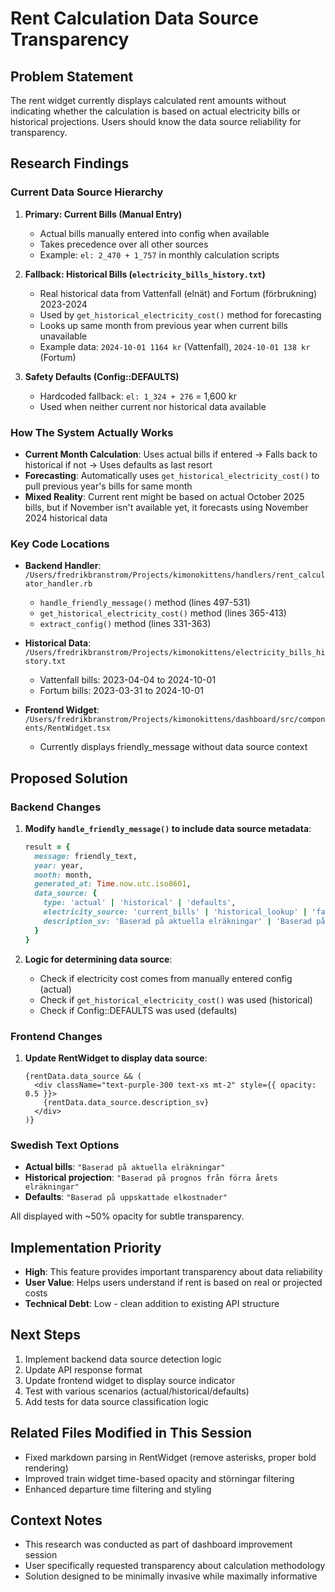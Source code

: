 # Rent Calculation Data Source Transparency

## Problem Statement
The rent widget currently displays calculated rent amounts without indicating whether the calculation is based on actual electricity bills or historical projections. Users should know the data source reliability for transparency.

## Research Findings

### Current Data Source Hierarchy
1. **Primary: Current Bills (Manual Entry)**
   - Actual bills manually entered into config when available
   - Takes precedence over all other sources
   - Example: `el: 2_470 + 1_757` in monthly calculation scripts

2. **Fallback: Historical Bills (`electricity_bills_history.txt`)**
   - Real historical data from Vattenfall (elnät) and Fortum (förbrukning) 2023-2024
   - Used by `get_historical_electricity_cost()` method for forecasting
   - Looks up same month from previous year when current bills unavailable
   - Example data: `2024-10-01 1164 kr` (Vattenfall), `2024-10-01 138 kr` (Fortum)

3. **Safety Defaults (Config::DEFAULTS)**
   - Hardcoded fallback: `el: 1_324 + 276` = 1,600 kr
   - Used when neither current nor historical data available

### How The System Actually Works
- **Current Month Calculation**: Uses actual bills if entered → Falls back to historical if not → Uses defaults as last resort
- **Forecasting**: Automatically uses `get_historical_electricity_cost()` to pull previous year's bills for same month
- **Mixed Reality**: Current rent might be based on actual October 2025 bills, but if November isn't available yet, it forecasts using November 2024 historical data

### Key Code Locations
- **Backend Handler**: `/Users/fredrikbranstrom/Projects/kimonokittens/handlers/rent_calculator_handler.rb`
  - `handle_friendly_message()` method (lines 497-531)
  - `get_historical_electricity_cost()` method (lines 365-413)
  - `extract_config()` method (lines 331-363)

- **Historical Data**: `/Users/fredrikbranstrom/Projects/kimonokittens/electricity_bills_history.txt`
  - Vattenfall bills: 2023-04-04 to 2024-10-01
  - Fortum bills: 2023-03-31 to 2024-10-01

- **Frontend Widget**: `/Users/fredrikbranstrom/Projects/kimonokittens/dashboard/src/components/RentWidget.tsx`
  - Currently displays friendly_message without data source context

## Proposed Solution

### Backend Changes
1. **Modify `handle_friendly_message()` to include data source metadata**:
   ```ruby
   result = {
     message: friendly_text,
     year: year,
     month: month,
     generated_at: Time.now.utc.iso8601,
     data_source: {
       type: 'actual' | 'historical' | 'defaults',
       electricity_source: 'current_bills' | 'historical_lookup' | 'fallback_defaults',
       description_sv: 'Baserad på aktuella elräkningar' | 'Baserad på prognos från förra årets elräkningar'
     }
   }
   ```

2. **Logic for determining data source**:
   - Check if electricity cost comes from manually entered config (actual)
   - Check if `get_historical_electricity_cost()` was used (historical)
   - Check if Config::DEFAULTS was used (defaults)

### Frontend Changes
1. **Update RentWidget to display data source**:
   ```tsx
   {rentData.data_source && (
     <div className="text-purple-300 text-xs mt-2" style={{ opacity: 0.5 }}>
       {rentData.data_source.description_sv}
     </div>
   )}
   ```

### Swedish Text Options
- **Actual bills**: `"Baserad på aktuella elräkningar"`
- **Historical projection**: `"Baserad på prognos från förra årets elräkningar"`
- **Defaults**: `"Baserad på uppskattade elkostnader"`

All displayed with ~50% opacity for subtle transparency.

## Implementation Priority
- **High**: This feature provides important transparency about data reliability
- **User Value**: Helps users understand if rent is based on real or projected costs
- **Technical Debt**: Low - clean addition to existing API structure

## Next Steps
1. Implement backend data source detection logic
2. Update API response format
3. Update frontend widget to display source indicator
4. Test with various scenarios (actual/historical/defaults)
5. Add tests for data source classification logic

## Related Files Modified in This Session
- Fixed markdown parsing in RentWidget (remove asterisks, proper bold rendering)
- Improved train widget time-based opacity and störningar filtering
- Enhanced departure time filtering and styling

## Context Notes
- This research was conducted as part of dashboard improvement session
- User specifically requested transparency about calculation methodology
- Solution designed to be minimally invasive while maximally informative